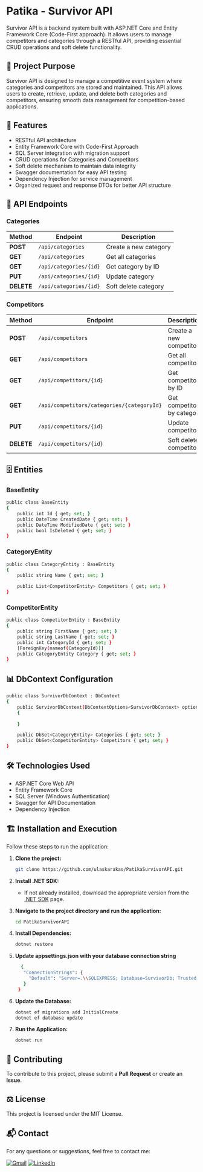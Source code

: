 # Patika - Survivor API
Survivor API is a backend system built with ASP.NET Core and Entity Framework Core (Code-First approach). It allows users to manage competitors and categories through a RESTful API, providing essential CRUD operations and soft delete functionality.

## 🚀 Project Purpose
Survivor API is designed to manage a competitive event system where categories and competitors are stored and maintained. This API allows users to create, retrieve, update, and delete both categories and competitors, ensuring smooth data management for competition-based applications.

## 🎯 Features
- RESTful API architecture
- Entity Framework Core with Code-First Approach
- SQL Server integration with migration support
- CRUD operations for Categories and Competitors
- Soft delete mechanism to maintain data integrity
- Swagger documentation for easy API testing
- Dependency Injection for service management
- Organized request and response DTOs for better API structure

## 🔗 API Endpoints
### Categories
| Method | Endpoint | Description |
|--------|---------|-------------|
| **POST** | `/api/categories` | Create a new category |
| **GET** | `/api/categories` | Get all categories |
| **GET** | `/api/categories/{id}` | Get category by ID |
| **PUT** | `/api/categories/{id}` | Update category |
| **DELETE** | `/api/categories/{id}` | Soft delete category |

### Competitors
| Method | Endpoint | Description |
|--------|---------|-------------|
| **POST** | `/api/competitors` | Create a new competitor |
| **GET** | `/api/competitors` | Get all competitors |
| **GET** | `/api/competitors/{id}` | Get competitor by ID |
| **GET** | `/api/competitors/categories/{categoryId}` | Get competitors by category |
| **PUT** | `/api/competitors/{id}` | Update competitor |
| **DELETE** | `/api/competitors/{id}` | Soft delete competitor |

## 🗄️ Entities
### BaseEntity
```bash
public class BaseEntity
{
    public int Id { get; set; }
    public DateTime CreatedDate { get; set; }
    public DateTime ModifiedDate { get; set; }
    public bool IsDeleted { get; set; }
}
```
### CategoryEntity
```bash
public class CategoryEntity : BaseEntity
{
    public string Name { get; set; }

    public List<CompetitorEntity> Competitors { get; set; }
}
```
### CompetitorEntity
```bash
public class CompetitorEntity : BaseEntity
{
    public string FirstName { get; set; }
    public string LastName { get; set; }
    public int CategoryId { get; set; }
    [ForeignKey(nameof(CategoryId))]
    public CategoryEntity Category { get; set; }
}
```

## 📊 DbContext Configuration
```bash
public class SurvivorDbContext : DbContext
{
    public SurvivorDbContext(DbContextOptions<SurvivorDbContext> options) : base(options)
    {
        
    }

    public DbSet<CategoryEntity> Categories { get; set; }
    public DbSet<CompetitorEntity> Competitors { get; set; }
}
```

## 🛠️ Technologies Used
- ASP.NET Core Web API
- Entity Framework Core
- SQL Server (Windows Authentication)
- Swagger for API Documentation
- Dependency Injection

## 🏗️ Installation and Execution

Follow these steps to run the application:

1. **Clone the project:**
   ```bash
   git clone https://github.com/ulaskarakas/PatikaSurvivorAPI.git
   ```
2. **Install .NET SDK:**
   - If not already installed, download the appropriate version from the [.NET SDK](https://dotnet.microsoft.com/download) page.

3. **Navigate to the project directory and run the application:**
   ```bash
   cd PatikaSurvivorAPI
   ```
4. **Install Dependencies:**
   ```bash
   dotnet restore
   ```
5. **Update appsettings.json with your database connection string**
   ```bash
     {
      "ConnectionStrings": {
        "Default": "Server=.\\SQLEXPRESS; Database=SurvivorDb; Trusted_Connection=true; TrustServerCertificate=true;"
      }
    }
   ```
5. **Update the Database:**
   ```bash
   dotnet ef migrations add InitialCreate
   dotnet ef database update
   ```
6. **Run the Application:**
   ```bash
   dotnet run
   ```

## 🤝 Contributing
To contribute to this project, please submit a **Pull Request** or create an **Issue**.

## ⚖️ License
This project is licensed under the MIT License.

## 📬 Contact
For any questions or suggestions, feel free to contact me:

[![Gmail](https://ziadoua.github.io/m3-Markdown-Badges/badges/Gmail/gmail1.svg)](mailto:ulaskarakas95@gmail.com)
[![LinkedIn](https://ziadoua.github.io/m3-Markdown-Badges/badges/LinkedIn/linkedin1.svg)](https://www.linkedin.com/in/ulas-karakas/)
